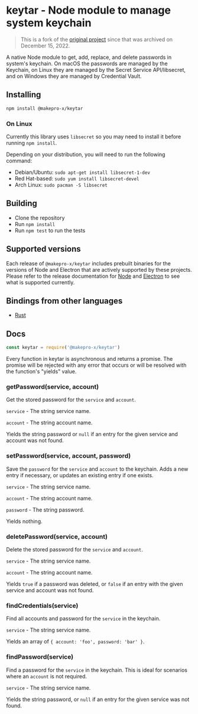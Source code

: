 # keytar - Node module to manage system keychain

> This is a fork of the [original project](https://github.com/atom/node-keytar) since that was archived on December 15, 2022.

A native Node module to get, add, replace, and delete passwords in system's keychain. On macOS the passwords are managed by the Keychain, on Linux they are managed by the Secret Service API/libsecret, and on Windows they are managed by Credential Vault.

## Installing

```sh
npm install @makepro-x/keytar
```

### On Linux

Currently this library uses `libsecret` so you may need to install it before running `npm install`.

Depending on your distribution, you will need to run the following command:

* Debian/Ubuntu: `sudo apt-get install libsecret-1-dev`
* Red Hat-based: `sudo yum install libsecret-devel`
* Arch Linux: `sudo pacman -S libsecret`

## Building

  * Clone the repository
  * Run `npm install`
  * Run `npm test` to run the tests

## Supported versions

Each release of `@makepro-x/keytar` includes prebuilt binaries for the versions of Node and Electron that are actively supported by these projects. Please refer to the release documentation for [Node](https://github.com/nodejs/Release) and [Electron](https://electronjs.org/docs/tutorial/support) to see what is supported currently.

## Bindings from other languages

- [Rust](https://crates.io/crates/keytar)

## Docs

```javascript
const keytar = require('@makepro-x/keytar')
```

Every function in keytar is asynchronous and returns a promise. The promise will be rejected with any error that occurs or will be resolved with the function's "yields" value.

### getPassword(service, account)

Get the stored password for the `service` and `account`.

`service` - The string service name.

`account` - The string account name.

Yields the string password or `null` if an entry for the given service and account was not found.

### setPassword(service, account, password)

Save the `password` for the `service` and `account` to the keychain. Adds a new entry if necessary, or updates an existing entry if one exists.

`service` - The string service name.

`account` - The string account name.

`password` - The string password.

Yields nothing.

### deletePassword(service, account)

Delete the stored password for the `service` and `account`.

`service` - The string service name.

`account` - The string account name.

Yields `true` if a password was deleted, or `false` if an entry with the given service and account was not found.

### findCredentials(service)

Find all accounts and password for the `service` in the keychain.

`service` - The string service name.

Yields an array of `{ account: 'foo', password: 'bar' }`.

### findPassword(service)

Find a password for the `service` in the keychain. This is ideal for scenarios where an `account` is not required.

`service` - The string service name.

Yields the string password, or `null` if an entry for the given service was not found.

